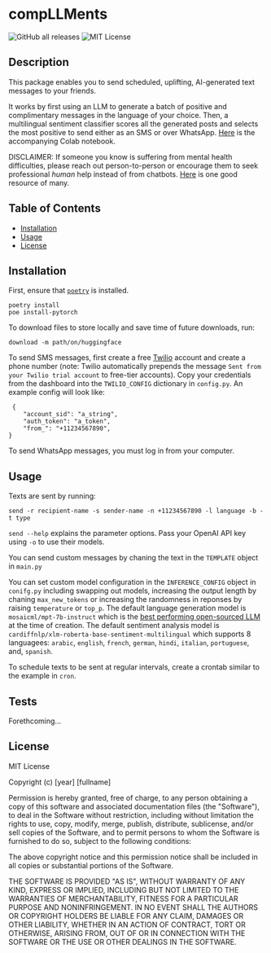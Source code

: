 # compLLMents

![GitHub all releases](https://img.shields.io/github/downloads/botelhoa/compLLMents/total?style=plastic)
![MIT License](https://img.shields.io/bower/l/compLLMents?style=plastic)

## Description

This package enables you to send scheduled, uplifting, AI-generated text messages to your friends. 

It works by first using an LLM to generate a batch of positive and complimentary messages in the language of your choice. Then, a multilingual sentiment classifier scores all the generated posts and selects the most positive to send either as an SMS or over WhatsApp. [Here](https://colab.research.google.com/drive/1gfTlCWNFgpHdvLR5g8o-OV_a30Pfps60?usp=sharing) is the accompanying Colab notebook.


DISCLAIMER: If someone you know is suffering from mental health difficulties, please reach out person-to-person or encourage them to seek professional *human* help instead of from chatbots. [Here](https://www.nimh.nih.gov/health/find-help) is one good resource of many.


## Table of Contents

- [Installation](#installation)
- [Usage](#usage)
- [License](#license)

## Installation

First, ensure that [`poetry`](https://python-poetry.org/docs/#installation) is installed. 

```
poetry install
poe install-pytorch
```

To download files to store locally and save time of future downloads, run:

```
download -m path/on/huggingface
```

To send SMS messages, first create a free [Twilio](https://www.twilio.com/en-us) account and create a phone number (note: Twilio automatically prepends the message `Sent from your Twilio trial account` to free-tier accounts). Copy your credentials from the dashboard into the `TWILIO_CONFIG` dictionary in `config.py`. An example config will look like:

```
 {
    "account_sid": "a_string",
    "auth_token": "a_token",
    "from_": "+11234567890",
}
```
To send WhatsApp messages, you must log in from your computer.

## Usage

Texts are sent by running:

```
send -r recipient-name -s sender-name -n +11234567890 -l language -b -t type
```

`send --help` explains the parameter options. Pass your OpenAI API key using `-o` to use their models.

You can send custom messages by chaning the text in the `TEMPLATE` object in `main.py`

You can set custom model configuration in the `INFERENCE_CONFIG` object in `conifg.py` including swapping out models, increasing the output length by chaning `max_new_tokens` or increasing the randomness in reponses by raising `temperature` or `top_p`. The default language generation model is `mosaicml/mpt-7b-instruct` which is the [best performing open-sourced LLM](https://gpt4all.io/index.html) at the time of creation. The default sentiment analysis model is `cardiffnlp/xlm-roberta-base-sentiment-multilingual` which supports 8 languagees: `arabic`, `english`, `french`, `german`, `hindi`, `italian`, `portuguese`, and, `spanish`. 


To schedule texts to be sent at regular intervals, create a crontab similar to the example in `cron`.


## Tests

Forethcoming...


## License

MIT License

Copyright (c) [year] [fullname]

Permission is hereby granted, free of charge, to any person obtaining a copy
of this software and associated documentation files (the "Software"), to deal
in the Software without restriction, including without limitation the rights
to use, copy, modify, merge, publish, distribute, sublicense, and/or sell
copies of the Software, and to permit persons to whom the Software is
furnished to do so, subject to the following conditions:

The above copyright notice and this permission notice shall be included in all
copies or substantial portions of the Software.

THE SOFTWARE IS PROVIDED "AS IS", WITHOUT WARRANTY OF ANY KIND, EXPRESS OR
IMPLIED, INCLUDING BUT NOT LIMITED TO THE WARRANTIES OF MERCHANTABILITY,
FITNESS FOR A PARTICULAR PURPOSE AND NONINFRINGEMENT. IN NO EVENT SHALL THE
AUTHORS OR COPYRIGHT HOLDERS BE LIABLE FOR ANY CLAIM, DAMAGES OR OTHER
LIABILITY, WHETHER IN AN ACTION OF CONTRACT, TORT OR OTHERWISE, ARISING FROM,
OUT OF OR IN CONNECTION WITH THE SOFTWARE OR THE USE OR OTHER DEALINGS IN THE
SOFTWARE.

